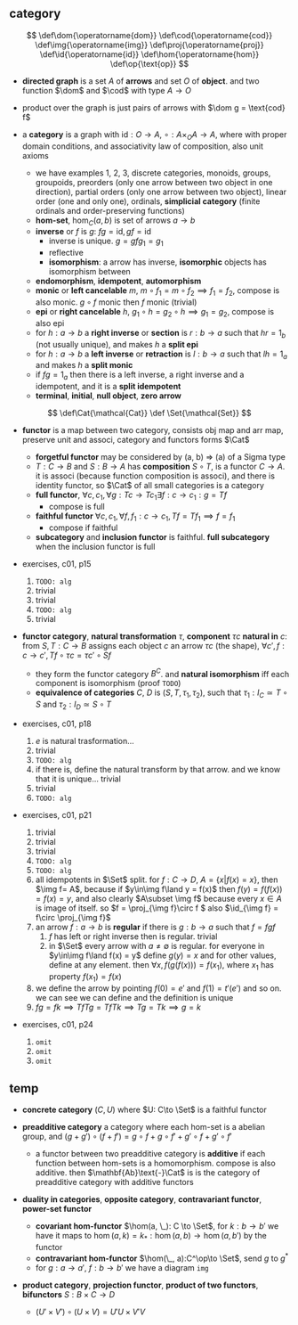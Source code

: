 ## category

$$
\def\dom{\operatorname{dom}}
\def\cod{\operatorname{cod}}
\def\img{\operatorname{img}}
\def\proj{\operatorname{proj}}
\def\id{\operatorname{id}}
\def\hom{\operatorname{hom}}
\def\op{\text{op}}
$$

* **directed graph** is a set $A$ of **arrows** and set $O$ of **object**. and two function $\dom$ and $\cod$ with type $A \to O$
* product over the graph is just pairs of arrows with $\dom g = \text{cod} f$

* a **category** is a graph with $\text{id}: O\to A$, $\circ : A \times_O A\to A$, where with proper domain conditions, and associativity law of composition, also unit axioms
	* we have examples 1, 2, 3, discrete categories, monoids, groups, groupoids, preorders (only one arrow between two object in one direction), partial orders (only one arrow between two object), linear order (one and only one), ordinals, **simplicial category** (finite ordinals and order-preserving functions)
	* **hom-set**, $\hom_C(a, b)$ is set of arrows $a\to b$ 
	* **inverse** or $f$ is $g$: $fg = \text{id}, gf = \text{id}$
		* inverse is unique. $g=gfg_1=g_1$
		* reflective
		* **isomorphism**: a arrow has inverse, **isomorphic** objects has isomorphism between
	* **endomorphism**, **idempotent**, **automorphism**
	* **monic** or **left cancelable** $m$, $m\circ f_1=m\circ f_2\implies f_1 = f_2$, compose is also monic. $g\circ f$ monic then $f$ monic (trivial)
	* **epi** or **right cancelable** $h$, $g_1\circ h=g_2\circ h\implies g_1 =g_2$, compose is also epi
	* for $h: a\to b$ a **right inverse** or **section** is $r: b \to a$ such that $hr=1_b$ (not usually unique), and makes $h$ a **split epi**
	* for $h: a\to b$ a **left inverse** or **retraction** is $l : b\to a$ such that $lh=1_a$ and makes $h$ a **split monic**
	* if $fg=1_a$ then there is a left inverse, a right inverse and a idempotent, and it is a **split idempotent**
	* **terminal**, **initial**, **null object**, **zero arrow**

$$
\def\Cat{\mathcal{Cat}}
\def \Set{\mathcal{Set}}
$$

* **functor** is a map between two category, consists obj map and arr map, preserve unit and associ, category and functors forms $\Cat$
	* **forgetful functor** may be considered by (a, b) => (a) of a Sigma type
	* $T: C\to B$ and $S: B\to A$ has **composition** $S\circ T$,  is a functor $C\to A$. it is associ (because function composition is associ), and there is identity functor, so $\Cat$ of all small categories is a category
	* **full functor**, $\forall c, c_1, \forall g: Tc\to Tc_1\exists f: c\to c_1: g = Tf$
		* compose is full
	* **faithful functor** $\forall c, c_1, \forall f, f_1: c\to c_1, Tf = Tf_1\implies f = f_1$
		* compose if faithful
	* **subcategory** and **inclusion functor** is faithful. **full subcategory** when the inclusion functor is full

* exercises, c01, p15
	1. `TODO: alg`
	2. trivial
	3. trivial
	4. `TODO: alg`
	5. trivial


* **functor category**, **natural transformation**  $\tau$, **component** $\tau c$ **natural in** $c$: from $S, T: C\to B$ assigns each object $c$ an arrow $\tau c$ (the shape), $\forall c',f: c\to c', Tf\circ\tau c=\tau c'\circ Sf$
	* they form the functor category $B^C$. and **natural isomorphism** iff each component is isomorphism (proof `TODO`)
	* **equivalence of categories** $C$, $D$ is $(S, T, \tau_1, \tau_2)$, such that $\tau_1: I_C\simeq T\circ S$ and $\tau_2: I_D\simeq S\circ T$


* exercises, c01, p18
	1. $e$ is natural trasformation...
	2. trivial
	3. `TODO: alg`
	4. if there is, define the natural transform by that arrow. and we know that it is unique... trivial
	5. trivial
	6. `TODO: alg`


* exercises, c01, p21
	1.  trivial
	2.  trivial
	3. trivial
	4. `TODO: alg`
	5. `TODO: alg`
	6. all idempotents in $\Set$ split. for $f: C \to D$, $A = \{x|f(x) = x\}$, then $\img f= A$, because if $y\in\img f\land y = f(x)$ then $f(y)=f(f(x))=f(x)=y$, and also clearly $A\subset \img f$ because every $x\in A$ is image of itself. so $f = \proj_{\img f}\circ f $ also $\id_{\img f} = f\circ \proj_{\img f}$
	7. an arrow $f: a \to b$ is **regular** if there is $g: b\to a$ such that $f = f g f$
		1. $f$ has left or right inverse then is regular. trivial
		2. in $\Set$ every arrow with $a\neq \emptyset$ is regular. for everyone in $y\in\img f\land f(x) = y$ define $g(y) = x$ and for other values, define at any element. then $\forall x, f(g(f(x)))=f(x_1)$, where $x_1$ has property $f(x_1) = f(x)$
	8. we define the arrow by pointing $f(0)=e'$ and $f(1) = t'(e')$ and so on. we can see we can define and the definition is unique
	9. $fg=fk\implies TfTg=TfTk\implies Tg=Tk \implies g=k$


* exercises, c01, p24
	1. `omit`
	2. `omit`
	3. `omit`

## temp 

* **concrete category** $(C, U)$ where $U: C\to \Set$ is a faithful functor 

* **preadditive category** a category where each hom-set is a abelian group, and $(g+g')\circ(f+f')=g\circ f+g\circ f'+g'\circ f+g'\circ f'$
	* a functor between two preadditive category is **additive** if each function between hom-sets is a homomorphism. compose is also additive. then $\mathbf{Ab}\text{-}\Cat$ is is the category of preadditive category with additive functors

* **duality in categories**, **opposite category**, **contravariant functor**, **power-set functor**
	* **covariant hom-functor** $\hom(a, \_): C \to \Set$, for $k: b\to b'$ we have it maps to $\hom(a, k)=k_*:\hom(a,b)\to\hom(a, b')$ by the functor
	* **contravariant hom-functor** $\hom(\_, a):C^\op\to \Set$, send $g$ to $g^*$
	* for $g: a\to a'$, $f: b\to b'$ we have a diagram `img`

* **product category**, **projection functor**, **product of two functors**, **bifunctors** $S: B\times C\to D$
	* $(U'\times V')\circ(U\times V)=U'U\times V'V$